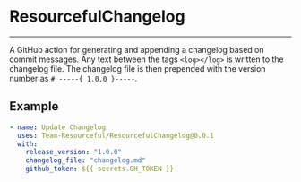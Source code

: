 # ResourcefulChangelog
<hr>
A GitHub action for generating and appending a changelog based on commit messages. 
Any text between the tags <code>&lt;log&gt;&lt;/log&gt;</code> is written to the changelog file. 
The changelog file is then prepended with the version number as <code># -----{ 1.0.0 }-----</code>.

## Example

```yaml
- name: Update Changelog
  uses: Team-Resourceful/ResourcefulChangelog@0.0.1
  with:
    release_version: "1.0.0"
    changelog_file: "changelog.md"
    github_token: ${{ secrets.GH_TOKEN }}
```
